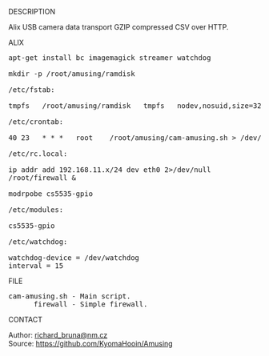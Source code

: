 
DESCRIPTION

Alix USB camera data transport GZIP compressed CSV over HTTP.

ALIX
<pre>
apt-get install bc imagemagick streamer watchdog

mkdir -p /root/amusing/ramdisk

/etc/fstab:

tmpfs	/root/amusing/ramdisk	tmpfs	nodev,nosuid,size=32M	0	0

/etc/crontab:

40 23	* * *	root	/root/amusing/cam-amusing.sh > /dev/null 2>&1

/etc/rc.local:

ip addr add 192.168.11.x/24 dev eth0 2>/dev/null
/root/firewall &

modrpobe cs5535-gpio

/etc/modules:

cs5535-gpio

/etc/watchdog:

watchdog-device = /dev/watchdog
interval = 15
</pre>

FILE

<pre>
cam-amusing.sh - Main script.
      firewall - Simple firewall.
</pre>

CONTACT

Author: richard_bruna@nm.cz<br>
Source: https://github.com/KyomaHooin/Amusing
